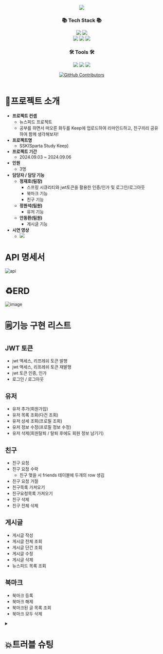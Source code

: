 <div align=center>
<img src="https://capsule-render.vercel.app/api?type=waving&color=auto&height=200&section=header&text=Sparta-Study-Keep&fontSize=75" />
</div>
<div align=center>
	<h3>📚 Tech Stack 📚</h3>
</div>
<div align="center">
	<img src="https://img.shields.io/badge/Java-007396?style=flat&logo=Conda-Forge&logoColor=white" />
  <img src="https://img.shields.io/badge/MySQL-4479A1?style=flat&logo=MySQL&logoColor=white" />
  <br>
	<img src="https://img.shields.io/badge/Spring-6DB33F?style=flat&logo=Spring&logoColor=white" />
  <img src="https://img.shields.io/badge/SpringBoot-6DB33F?style=flat&logo=SpringBoot&logoColor=white" />
  <img src="https://img.shields.io/badge/SpringSecurity-6DB33F?style=flat&logo=SpringSecurity&logoColor=white" />
</div>

<div align=center>
	<h3>🛠️ Tools 🛠️</h3>
</div>
<div align="center">
	<img src="https://img.shields.io/badge/intellij-000000?style=flat&logo=intellijidea&logoColor=white" />
  	<img src="https://img.shields.io/badge/Git-F05032?style=flat&logo=Git&logoColor=white" />
  	<img src="https://img.shields.io/badge/GitHub-181717?style=flat&logo=GitHub&logoColor=white" />
</div>

</p>
  <p align="center">
    <a href="https://https://github.com/Nameless1004/ssk/graphs/contributors">
      <img alt="GitHub Contributors" src="https://img.shields.io/github/contributors/Nameless1004/ssk" />
    </a>
    <br />
      <br />
  </p>

# 📕프로젝트 소개
* **프로젝트 컨셉**
  * 뉴스피드 프로젝트
  * 공부를 하면서 떠오른 화두를 Keep에 업로드하여 리마인드하고, 친구끼리 공유하여 함께 생각해보자!
* **프로젝트명**
  * SSK(Sparta Study Keep)
* **프로젝트 기간**
  * 2024.09.03 ~ 2024.09.06
* **인원** 
  * 3명
* **담당자 / 담당 기능**
  * **정재호(팀장)**
    * 스프링 시큐리티와 jwt토큰을 활용한 인증/인가 및 로그인/로그아웃
    * 북마크 기능
    * 친구 기능
  * **정원석(팀원)**
    * 유저 기능
  * **안동환(팀원)**
    * 게시글 기능
* **시연 영상**
  * <a href="https://www.youtube.com/watch?v=GtFrYQ21SpE" target='_blank'><img src="https://img.shields.io/badge/youtube-FF0000?style=flat&logo=youtube&logoColor=white" /></a>

# API 명세서
![api](https://github.com/user-attachments/assets/5ed8b189-c036-4eab-86bd-ab28f45db52a)

# ♻️ERD
![image](https://github.com/user-attachments/assets/a4214bd4-e9ad-47e4-8d92-1847abf8b1ca)

# 🗒️기능 구현 리스트
## JWT 토큰
* jwt 액세스, 리프레쉬 토큰 발행
* jwt 액세스, 리프레쉬 토큰 재발행
* jwt 토큰 인증, 인가
* 로그인 / 로그아웃
## 유저
* 유저 추가(회원가입)
* 유저 목록 조회(다건 조회)
* 유저 상세 조회(프로필 조회)
* 유저 정보 수정(프로필 정보 수정)
* 유저 삭제(회원탈퇴 / 탈퇴 후에도 회원 정보 남기기)
## 친구
* 친구 요청
* 친구 요청 수락
  * 친구 맺을 시 friends 테이블에 두개의 row 생김
* 친구 요청 거절
* 친구목록 가져오기
* 친구요청목록 가져오기
* 친구 삭제
* 친구 전체 삭제
## 게시글
* 게시글 작성
* 게시글 전체 조회
* 게시글 단건 조회
* 게시글 수정
* 게시글 삭제
* 뉴스피드 목록 조회
## 북마크
* 북마크 등록
* 북마크 해제
* 북마크된 글 목록 조회
* 북마크 모두 삭제

<details>
	<summary><h1>💥트러블 슈팅</h1></summary>
	<img src= "https://github.com/user-attachments/assets/c4ec07dc-3521-4220-a356-85d67a1ccfa1"/>
 	<img src="https://github.com/user-attachments/assets/2b5cdd19-6c9a-4562-9443-dd5a65612633"/>
</details>

